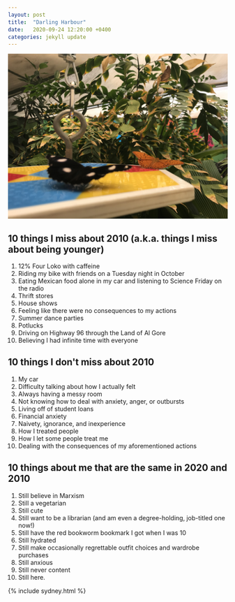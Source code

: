 ```yaml
---
layout: post
title:  "Darling Harbour"
date:   2020-09-24 12:20:00 +0400
categories: jekyll update
---
```

![Foreground of photo shows an out of focus black and white spotted butterfly on a hanging platform. Mid-ground shows an orange and black butterfly on the platform. Background is green foliage. ](https://github.com/havemaps/havemaps.github.io/blob/master/_site/assets/img/2020-09-24-darling-harbor.JPG?raw=true "Darling Harbour")

## 10 things I miss about 2010 (a.k.a. things I miss about being younger)
1. 12% Four Loko with caffeine
2. Riding my bike with friends on a Tuesday night in October
3. Eating Mexican food alone in my car and listening to Science Friday on the radio
4. Thrift stores
5. House shows
6. Feeling like there were no consequences to my actions
7. Summer dance parties
8. Potlucks
9. Driving on Highway 96 through the Land of Al Gore
10. Believing I had infinite time with everyone

## 10 things I don't miss about 2010
1. My car
2. Difficulty talking about how I actually felt
3. Always having a messy room
4. Not knowing how to deal with anxiety, anger, or outbursts
5. Living off of student loans
6. Financial anxiety
7. Naivety, ignorance, and inexperience
8. How I treated people
9. How I let some people treat me
10. Dealing with the consequences of my aforementioned actions

## 10 things about me that are the same in 2020 and 2010
1. Still believe in Marxism
2. Still a vegetarian
3. Still cute
4. Still want to be a librarian (and am even a degree-holding, job-titled one now!)
5. Still have the red bookworm bookmark I got when I was 10
6. Still hydrated
7. Still make occasionally regrettable outfit choices and wardrobe purchases
8. Still anxious
9. Still never content
10. Still here.

{% include sydney.html %}

